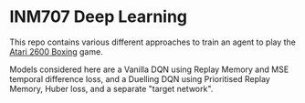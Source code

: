 # INM707 Deep Learning

This repo contains various different approaches to train an agent to play the [Atari 2600 Boxing](https://en.wikipedia.org/wiki/Boxing_(Atari_2600)) game.

Models considered here are a Vanilla DQN using Replay Memory and MSE temporal difference loss, and a Duelling DQN using Prioritised Replay Memory, Huber loss, and a separate "target network".
